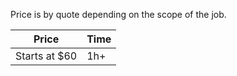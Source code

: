 Price is by quote depending on the scope of the job.

| Price            | Time   |
|------------------|--------|
| Starts at $60    | 1h+    |